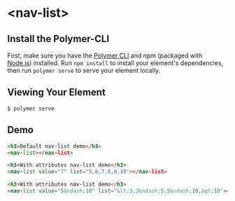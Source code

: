 # \<nav-list\>



## Install the Polymer-CLI

First, make sure you have the [Polymer CLI](https://www.npmjs.com/package/polymer-cli) and npm (packaged with [Node.js](https://nodejs.org)) installed. Run `npm install` to install your element's dependencies, then run `polymer serve` to serve your element locally.

## Viewing Your Element

```
$ polymer serve
```

## Demo

<!--
```
<custom-element-demo>
  <template>
    <link rel="import" href="nav-list.html">
    <next-code-block></next-code-block>
  </template>
</custom-element-demo>
```
-->
```html
<h3>Default nav-list demo</h3>
<nav-list></nav-list>

<h3>With attributes nav-list demo</h3>
<nav-list value="7" list="5,6,7,8,9,10"></nav-list>

<h3>With attributes nav-list demo</h3>
<nav-list value="5&ndash;10" list="&lt;3,3&ndash;5,5&ndash;10,&gt;10"></nav-list>
```

